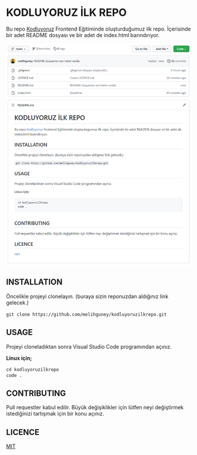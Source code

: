 # KODLUYORUZ İLK REPO

Bu repo [Kodluyoruz](https://www.kodluyoruz.org) Frontend Eğitiminde oluşturduğumuz ilk repo. İçerisinde bir adet README dosyası ve bir adet de index.html barındırıyor.

![Görsel](img/readme.png)

## INSTALLATION

Öncelikle projeyi clonelayın. (buraya sizin reponuzdan aldığınız link gelecek.)

`git clone https://github.com/melihguney/kodluyoruzilkrepo.git`

## USAGE

Projeyi cloneladıktan sonra Visual Studio Code programından açınız.

**Linux için;**

```
cd kodluyoruzilkrepo
code .
``` 

## CONTRIBUTING

Pull requestler kabul edilir. Büyük değişiklikler için lütfen neyi değiştirmek istediğinizi tartışmak için bir konu açınız.

## LICENCE

[MIT](https://choosealicense.com/licenses/mit/)